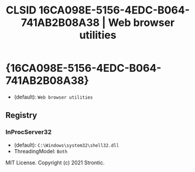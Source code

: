 ﻿---
title: "CLSID 16CA098E-5156-4EDC-B064-741AB2B08A38 | Web browser utilities"
excerpt: What is COM-Object CLSID 16CA098E-5156-4EDC-B064-741AB2B08A38?
---

# {16CA098E-5156-4EDC-B064-741AB2B08A38}

* (default): `Web browser utilities`

## Registry


### InProcServer32

* (default): `C:\Windows\system32\shell32.dll`
* ThreadingModel: `Both`

MIT License. Copyright (c) 2021 Strontic.


